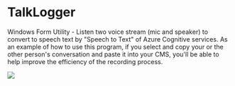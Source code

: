 # TalkLogger
Windows Form Utility - Listen two voice stream (mic and speaker) to convert to speech text by "Speech to Text" of Azure Cognitive services. As an example of how to use this program, if you select and copy your or the other person's conversation and paste it into your CMS, you'll be able to help improve the efficiency of the recording process.

![](https://aqtono.com/tomarika/talklogger/TalkLogger.png)  

